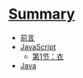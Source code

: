 # [Summary](undefined) 
* [前言](README.md)
* [JavaScript](JavaScript/README.md)
  * [第1节：衣](JavaScript/衣.md)
* [Java](Java/README.md)